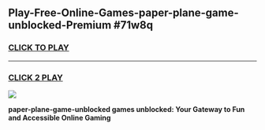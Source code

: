 
## Play-Free-Online-Games-paper-plane-game-unblocked-Premium #71w8q
<h3>
<a href="https://premium.freeplayer.one?title=paper-plane-game-unblocked&ref=8M">CLICK TO PLAY</a></h3>
<hr>

<h3>
<a href="https://premium.freeplayer.one?title=paper-plane-game-unblocked&ref=8M">CLICK 2 PLAY</a>
  
</h3>

<a href="https://premium.freeplayer.one?title=paper-plane-game-unblocked&ref=8M"><img src="https://clearcache.store/games.png"></a>


**paper-plane-game-unblocked games unblocked: Your Gateway to Fun and Accessible Online Gaming**
